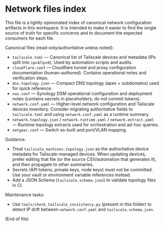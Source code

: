 # Network files index

This file is a lightly opinionated index of canonical network configuration artifacts in this workspace. It is intended to make it easier to find the single source of truth for specific concerns and to document the expected consumers for each file.

Canonical files (read-only/authoritative unless noted):

- `tailscale.toml` — Canonical list of Tailscale devices and metadata (IPs split into `ipv4`/`ipv6`). Used by automation scripts and audits.
- `cloudflare.conf` — Cloudflare tunnel and proxy configuration documentation (human-authored). Contains operational notes and verification steps.
- `dns.topology.json` — Compact DNS topology (apex + subdomains) used for quick reference.
- `nas.conf` — Synology DSM operational configuration and deployment notes (contains secrets in placeholders; do not commit tokens).
- `network.conf.yaml` — Higher-level network configuration and Tailscale devices inventory. Consider migrating authoritative fields to `tailscale.toml` and using `network.conf.yaml` as a runtime summary.
- `network.topology.json` / `network.runtime.yaml` / `network.extract.yaml` — Runtime topology extracts used for orchestration and ad-hoc queries.
- `netgear.conf` — Switch as-built and port/VLAN mapping.

Guidance:
- Treat `tailscale_machines.topology.json` as the authoritative device metadata for Tailscale-managed devices. When updating devices, prefer editing that file (or the source CSV/automation that generates it), and then propagate to other summaries.
- Secrets (API tokens, private keys, node keys) must not be committed. Use your vault or environment variable references instead.
- Add a JSON Schema (`tailscale.schema.json`) to validate topology files in CI.

Maintenance tasks:
- Use `tools/check_tailscale_consistency.py` (present in this folder) to detect IP drift between `network.conf.yaml` and `tailscale.schema.json`.

(End of file)

